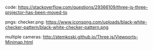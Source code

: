 code: 
https://stackoverflow.com/questions/29366109/three-js-three-projector-has-been-moved-to

pngs:
checker.png: https://www.iconspng.com/uploads/black-white-checker-pattern/black-white-checker-pattern.png

multiple cameras: http://stemkoski.github.io/Three.js/Viewports-Minimap.html